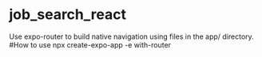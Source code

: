 # job_search_react
Use expo-router to build native navigation using files in the app/ directory.
#How to use
npx create-expo-app -e with-router
